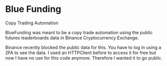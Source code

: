 # Blue Funding
 Copy Trading Automation

BlueFunding was meant to be a copy trade automation using the public futures leaderboards data in Binance Cryptocurrency Exchange. 

Binance recently blocked the public data for this. You have to log in using a 2FA to see the data. I used an HTTPClient before to access it for free but now I have no use for this code anymore. Therefore I wanted it to go public. 
